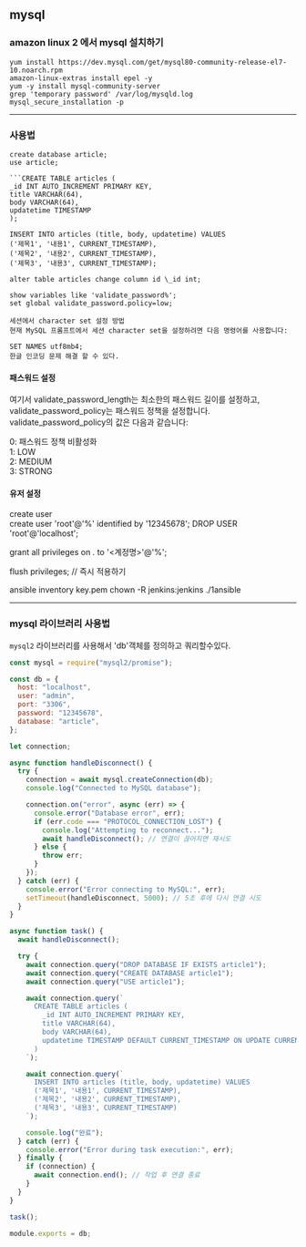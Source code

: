 ## mysql

### amazon linux 2 에서 mysql 설치하기

```console
yum install https://dev.mysql.com/get/mysql80-community-release-el7-10.noarch.rpm
amazon-linux-extras install epel -y
yum -y install mysql-community-server
grep 'temporary password' /var/log/mysqld.log
mysql_secure_installation -p
```

---

### 사용법

````console
create database article;
use article;

```CREATE TABLE articles (
_id INT AUTO_INCREMENT PRIMARY KEY,
title VARCHAR(64),
body VARCHAR(64),
updatetime TIMESTAMP
);

INSERT INTO articles (title, body, updatetime) VALUES
('제목1', '내용1', CURRENT_TIMESTAMP),
('제목2', '내용2', CURRENT_TIMESTAMP),
('제목3', '내용3', CURRENT_TIMESTAMP);

alter table articles change column id \_id int;

show variables like 'validate_password%';
set global validate_password.policy=low;

세션에서 character set 설정 방법
현재 MySQL 프롬프트에서 세션 character set을 설정하려면 다음 명령어를 사용합니다:

SET NAMES utf8mb4;
한글 인코딩 문제 해결 할 수 있다.
````

#### 패스워드 설정

여기서 validate_password_length는 최소한의 패스워드 길이를 설정하고, validate_password_policy는 패스워드 정책을 설정합니다. validate_password_policy의 값은 다음과 같습니다:

0: 패스워드 정책 비활성화  
1: LOW  
2: MEDIUM  
3: STRONG

#### 유저 설정

create user  
create user 'root'@'%' identified by '12345678';
DROP USER 'root'@'localhost';

grant all privileges on _._ to '<계정명>'@'%';

flush privileges; // 즉시 적용하기

ansible inventory key.pem chown -R jenkins:jenkins ./1ansible

---

### mysql 라이브러리 사용법

`mysql2` 라이브러리를 사용해서 'db'객체를 정의하고 쿼리할수있다.

```js
const mysql = require("mysql2/promise");

const db = {
  host: "localhost",
  user: "admin",
  port: "3306",
  password: "12345678",
  database: "article",
};

let connection;

async function handleDisconnect() {
  try {
    connection = await mysql.createConnection(db);
    console.log("Connected to MySQL database");

    connection.on("error", async (err) => {
      console.error("Database error", err);
      if (err.code === "PROTOCOL_CONNECTION_LOST") {
        console.log("Attempting to reconnect...");
        await handleDisconnect(); // 연결이 끊어지면 재시도
      } else {
        throw err;
      }
    });
  } catch (err) {
    console.error("Error connecting to MySQL:", err);
    setTimeout(handleDisconnect, 5000); // 5초 후에 다시 연결 시도
  }
}

async function task() {
  await handleDisconnect();

  try {
    await connection.query("DROP DATABASE IF EXISTS article1");
    await connection.query("CREATE DATABASE article1");
    await connection.query("USE article1");

    await connection.query(`
      CREATE TABLE articles (
        _id INT AUTO_INCREMENT PRIMARY KEY,
        title VARCHAR(64),
        body VARCHAR(64),
        updatetime TIMESTAMP DEFAULT CURRENT_TIMESTAMP ON UPDATE CURRENT_TIMESTAMP
      )
    `);

    await connection.query(`
      INSERT INTO articles (title, body, updatetime) VALUES
      ('제목1', '내용1', CURRENT_TIMESTAMP),
      ('제목2', '내용2', CURRENT_TIMESTAMP),
      ('제목3', '내용3', CURRENT_TIMESTAMP)
    `);

    console.log("완료");
  } catch (err) {
    console.error("Error during task execution:", err);
  } finally {
    if (connection) {
      await connection.end(); // 작업 후 연결 종료
    }
  }
}

task();

module.exports = db;
```
